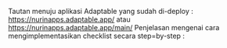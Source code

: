 Tautan menuju aplikasi Adaptable yang sudah di-deploy : https://nurinapps.adaptable.app/ atau https://nurinapps.adaptable.app/main/
Penjelasan mengenai cara mengimplementasikan checklist secara step=by-step :
